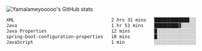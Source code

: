 ![Yamalameyooooo's GitHub stats](https://github-readme-stats.vercel.app/api?username=yamalameyooooo&theme=transparent&show_icons=true\&show=reviews,discussions_started,discussions_answered,prs_merged,prs_merged_percentage)

<!--START_SECTION:waka-->

```txt
XML                                    2 hrs 31 mins   █████████████░░░░░░░░░░░░   51.88 %
Java                                   1 hr 53 mins    █████████▓░░░░░░░░░░░░░░░   38.95 %
Java Properties                        12 mins         █░░░░░░░░░░░░░░░░░░░░░░░░   04.20 %
spring-boot-configuration-properties   10 mins         █░░░░░░░░░░░░░░░░░░░░░░░░   03.53 %
JavaScript                             1 min           ░░░░░░░░░░░░░░░░░░░░░░░░░   00.61 %
```

<!--END_SECTION:waka-->
